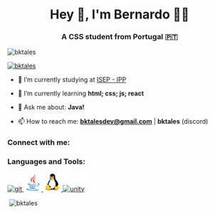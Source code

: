 <h1 align="center">Hey 👋, I'm Bernardo 🤙🏽</h1>
<h3 align="center">A CSS student from Portugal 🇵🇹</h3>

<p align="left"> <img src="https://komarev.com/ghpvc/?username=bktales&label=Profile%20views&color=0e75b6&style=flat" alt="bktales" /> </p>

<p align="left"> <a href="https://github.com/ryo-ma/github-profile-trophy"><img src="https://github-profile-trophy.vercel.app/?username=bktales" alt="bktales" /></a> </p>

- 🏫 I’m currently studying at [ISEP - IPP](https://www.isep.ipp.pt/)

- 🌱 I’m currently learning **html; css; js; react**

- 💬 Ask me about: **Java!**

- 📫 How to reach me: **bktalesdev@gmail.com** | **bktales** (discord)

<h3 align="left">Connect with me:</h3>
<p align="left">
</p>

<h3 align="left">Languages and Tools:</h3>
<p align="left"> <a href="https://git-scm.com/" target="_blank" rel="noreferrer"> <img src="https://www.vectorlogo.zone/logos/git-scm/git-scm-icon.svg" alt="git" width="40" height="40"/> </a> <a href="https://www.java.com" target="_blank" rel="noreferrer"> <img src="https://raw.githubusercontent.com/devicons/devicon/master/icons/java/java-original.svg" alt="java" width="40" height="40"/> </a> <a href="https://www.linux.org/" target="_blank" rel="noreferrer"> <img src="https://raw.githubusercontent.com/devicons/devicon/master/icons/linux/linux-original.svg" alt="linux" width="40" height="40"/> </a> <a href="https://unity.com/" target="_blank" rel="noreferrer"> <img src="https://www.vectorlogo.zone/logos/unity3d/unity3d-icon.svg" alt="unity" width="40" height="40"/> </a> </p>

<p>&nbsp;<img align="center" src="https://github-readme-stats.vercel.app/api?username=bktales&show_icons=true&locale=en" alt="bktales" /></p>

